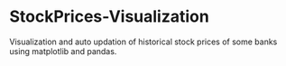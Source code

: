 # StockPrices-Visualization
Visualization and auto updation of historical stock prices of some banks using matplotlib and pandas.
